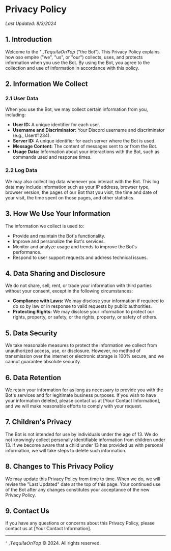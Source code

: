 # Privacy Policy

_Last Updated: 8/3/2024_

## 1. Introduction

Welcome to the ⁺ ◞𝘛𝘦𝘲𝘶𝘪𝘭𝘢𝘖𝘯𝘛𝘰𝘱 ("the Bot"). This Privacy Policy explains how oso empire ("we", "us", or "our") collects, uses, and protects information when you use the Bot. By using the Bot, you agree to the collection and use of information in accordance with this policy.

## 2. Information We Collect

### 2.1 User Data

When you use the Bot, we may collect certain information from you, including:
- **User ID:** A unique identifier for each user.
- **Username and Discriminator:** Your Discord username and discriminator (e.g., User#1234).
- **Server ID:** A unique identifier for each server where the Bot is used.
- **Message Content:** The content of messages sent to or from the Bot.
- **Usage Data:** Information about your interactions with the Bot, such as commands used and response times.

### 2.2 Log Data

We may also collect log data whenever you interact with the Bot. This log data may include information such as your IP address, browser type, browser version, the pages of our Bot that you visit, the time and date of your visit, the time spent on those pages, and other statistics.

## 3. How We Use Your Information

The information we collect is used to:
- Provide and maintain the Bot's functionality.
- Improve and personalize the Bot's services.
- Monitor and analyze usage and trends to improve the Bot's performance.
- Respond to user support requests and address technical issues.

## 4. Data Sharing and Disclosure

We do not share, sell, rent, or trade your information with third parties without your consent, except in the following circumstances:
- **Compliance with Laws:** We may disclose your information if required to do so by law or in response to valid requests by public authorities.
- **Protecting Rights:** We may disclose your information to protect our rights, property, or safety, or the rights, property, or safety of others.

## 5. Data Security

We take reasonable measures to protect the information we collect from unauthorized access, use, or disclosure. However, no method of transmission over the internet or electronic storage is 100% secure, and we cannot guarantee absolute security.

## 6. Data Retention

We retain your information for as long as necessary to provide you with the Bot's services and for legitimate business purposes. If you wish to have your information deleted, please contact us at [Your Contact Information], and we will make reasonable efforts to comply with your request.

## 7. Children's Privacy

The Bot is not intended for use by individuals under the age of 13. We do not knowingly collect personally identifiable information from children under 13. If we become aware that a child under 13 has provided us with personal information, we will take steps to delete such information.

## 8. Changes to This Privacy Policy

We may update this Privacy Policy from time to time. When we do, we will revise the "Last Updated" date at the top of this page. Your continued use of the Bot after any changes constitutes your acceptance of the new Privacy Policy.

## 9. Contact Us

If you have any questions or concerns about this Privacy Policy, please contact us at [Your Contact Information].

---

⁺ ◞𝘛𝘦𝘲𝘶𝘪𝘭𝘢𝘖𝘯𝘛𝘰𝘱 © 2024. All rights reserved.
